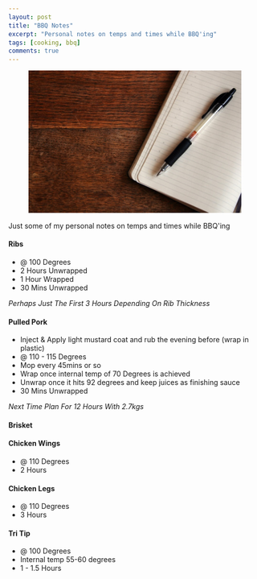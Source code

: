 ```yaml
---
layout: post
title: "BBQ Notes"
excerpt: "Personal notes on temps and times while BBQ'ing"
tags: [cooking, bbq]
comments: true
---
```

<figure>
	<img src="/images/posts/2014/notebook.jpg">
</figure>
Just some of my personal notes on temps and times while BBQ'ing

#### Ribs
* @ 100 Degrees
* 2 Hours Unwrapped
* 1 Hour Wrapped
* 30 Mins Unwrapped

*Perhaps Just The First 3 Hours Depending On Rib Thickness*

#### Pulled Pork
* Inject & Apply light mustard coat and rub the evening before (wrap in plastic)
* @ 110 - 115 Degrees
* Mop every 45mins or so
* Wrap once internal temp of 70 Degrees is achieved
* Unwrap once it hits 92 degrees and keep juices as finishing sauce
* 30 Mins Unwrapped

*Next Time Plan For 12 Hours With 2.7kgs*

#### Brisket

#### Chicken Wings
* @ 110 Degrees
* 2 Hours

#### Chicken Legs
* @ 110 Degrees
* 3 Hours

#### Tri Tip
* @ 100 Degrees
* Internal temp 55-60 degrees
* 1 - 1.5 Hours
